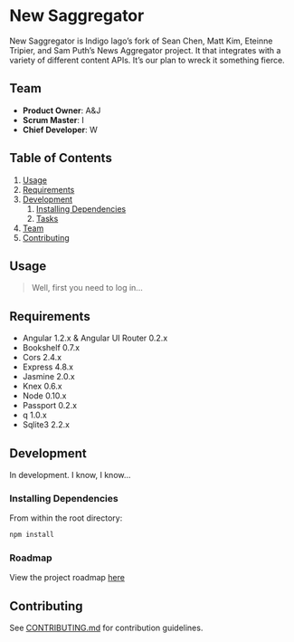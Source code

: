 # New Saggregator

New Saggregator is Indigo Iago’s fork of Sean Chen, Matt Kim, Eteinne Tripier, and Sam Puth’s News Aggregator project. It that integrates with a variety of different content APIs. It’s our plan to wreck it something fierce.


## Team

  - __Product Owner__: A&J
  - __Scrum Master__: I
  - __Chief Developer__: W

## Table of Contents

1. [Usage](#Usage)
1. [Requirements](#requirements)
1. [Development](#development)
    1. [Installing Dependencies](#installing-dependencies)
    1. [Tasks](#tasks)
1. [Team](#team)
1. [Contributing](#contributing)

## Usage

> Well, first you need to log in…

## Requirements

- Angular 1.2.x & Angular UI Router 0.2.x
- Bookshelf 0.7.x
- Cors 2.4.x
- Express 4.8.x
- Jasmine 2.0.x
- Knex 0.6.x
- Node 0.10.x
- Passport 0.2.x
- q 1.0.x
- Sqlite3 2.2.x

## Development
In development. I know, I know…


### Installing Dependencies

From within the root directory:

```sh
npm install
```

### Roadmap

View the project roadmap [here](https://github.com/Northern-Moose/newsaggregator/issues)

## Contributing

See [CONTRIBUTING.md](CONTRIBUTING.md) for contribution guidelines.

